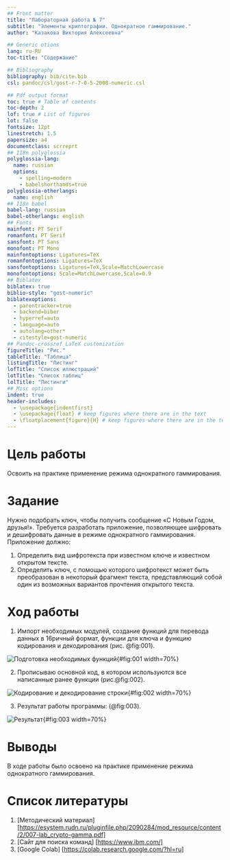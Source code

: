 ```yaml
---
## Front matter
title: "Лабораторная работа № 7"
subtitle: "Элементы криптографии. Однократное гаммирование."
author: "Казакова Виктория Алексеевна"

## Generic otions
lang: ru-RU
toc-title: "Содержание"

## Bibliography
bibliography: bib/cite.bib
csl: pandoc/csl/gost-r-7-0-5-2008-numeric.csl

## Pdf output format
toc: true # Table of contents
toc-depth: 2
lof: true # List of figures
lot: false
fontsize: 12pt
linestretch: 1.5
papersize: a4
documentclass: scrreprt
## I18n polyglossia
polyglossia-lang:
  name: russian
  options:
	- spelling=modern
	- babelshorthands=true
polyglossia-otherlangs:
  name: english
## I18n babel
babel-lang: russian
babel-otherlangs: english
## Fonts
mainfont: PT Serif
romanfont: PT Serif
sansfont: PT Sans
monofont: PT Mono
mainfontoptions: Ligatures=TeX
romanfontoptions: Ligatures=TeX
sansfontoptions: Ligatures=TeX,Scale=MatchLowercase
monofontoptions: Scale=MatchLowercase,Scale=0.9
## Biblatex
biblatex: true
biblio-style: "gost-numeric"
biblatexoptions:
  - parentracker=true
  - backend=biber
  - hyperref=auto
  - language=auto
  - autolang=other*
  - citestyle=gost-numeric
## Pandoc-crossref LaTeX customization
figureTitle: "Рис."
tableTitle: "Таблица"
listingTitle: "Листинг"
lofTitle: "Список иллюстраций"
lotTitle: "Список таблиц"
lolTitle: "Листинги"
## Misc options
indent: true
header-includes:
  - \usepackage{indentfirst}
  - \usepackage{float} # keep figures where there are in the text
  - \floatplacement{figure}{H} # keep figures where there are in the text
---
```


# Цель работы

Освоить на практике применение режима однократного гаммирования.

# Задание

Нужно подобрать ключ, чтобы получить сообщение «С Новым Годом,
друзья!». Требуется разработать приложение, позволяющее шифровать и
дешифровать данные в режиме однократного гаммирования. Приложение
должно:

1. Определить вид шифротекста при известном ключе и известном открытом тексте.
2. Определить ключ, с помощью которого шифротекст может быть преобразован в некоторый фрагмент текста, представляющий собой один из
возможных вариантов прочтения открытого текста.

# Ход работы

1. Импорт необходимых модулей, создание функций для перевода данных в 16ричный формат, функции для ключа и функцию кодирования и декодирования (рис. @fig:001).

![Подготовка необходимых функций](image/1.png){#fig:001 width=70%}

2. Прописываю основной код, в котором используются все написанные ранее функции (рис.@fig:002).

![Кодирование и декодирование строки](image/2.png){#fig:002 width=70%}

3. Результат работы программы: (@fig:003).

![Результат](image/3.png){#fig:003 width=70%}


# Выводы

В ходе работы было освоено на практике применение режима однократного гаммирования.

# Список литературы

1. [Методический материал] [https://esystem.rudn.ru/pluginfile.php/2090284/mod_resource/content/2/007-lab_crypto-gamma.pdf]
2. [Сайт для поиска команд] [https://www.ibm.com/]
3. [Google Colab] [https://colab.research.google.com/?hl=ru]
